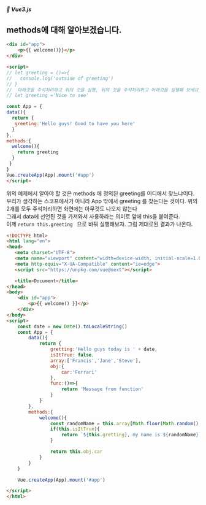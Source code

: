 ##### 🌵 Vue3.js


## methods에 대해 알아보겠습니다.  

``` html
<div id="app"> 
    <p>{{ welcome()}}</p>
</div>

<script>
// let greeting = ()=>{
//   console.log('outside of greeting')
// }
//  아래것을 주석처리하고 위의 것을 실행, 위의 것을 주석처리하고 아래것을 실행해 보세요
// let greeting ='Nice to see'

const App = {
data(){
  return {
   greeting:'Hello guys! Good to have you here'
  }
},
methods:{
  welcome(){
    return greeting
  }
 }
}
Vue.createApp(App).mount('#app')
</script>
```  
위의 예제에서 알아야 할 것은 methods 에 정의된 greeting를 어디에서 찾느냐이다. 우리가 생각하는 스코프에서가 아니라 App 밖에서 greeting 를 찾는다는 것이다. 위의 2개를 모두 주석처리하면 화면에는 아무것도 나오지 않는다   
그래서 data에 선언된 것을 가져와서 사용하라는 의미로 앞에 this을 붙여준다.   
이제 ``` return this.greeting  ``` 으로 바꿔 실행해보자. 그럼 제대로된 결과가 나온다.








``` html
<!DOCTYPE html>
<html lang="en">
<head>
   <meta charset="UTF-8">
   <meta name="viewport" content="width=device-width, initial-scale=1.0">
   <meta http-equiv="X-UA-Compatible" content="ie=edge">
   <script src="https://unpkg.com/vue@next"></script>

   <title>Document</title>
</head>
<body>
    <div id="app">
        <p>{{ welcome() }}</p>
    </div>
</body>
<script>
    const date = new Date().toLocaleString()
    const App = {
        data(){
            return {
                gretting:'Hello guys today is ' + date,
                isItTrue: false,
                array:['Francis','Jane','Steve'],
                obj:{
                    car:'Ferrari'
                },
                func:()=>{
                    return 'Message from function'
                }
            }
        },
        methods:{
            welcome(){
                const randomName = this.array[Math.floor(Math.random() * this.array.length)]
                if(this.isItTrue){
                    return `${this.gretting}, my name is ${randomName}`
                }

                return this.obj.car
            }
        }
    }

    Vue.createApp(App).mount('#app')

</script>
</html>
```

